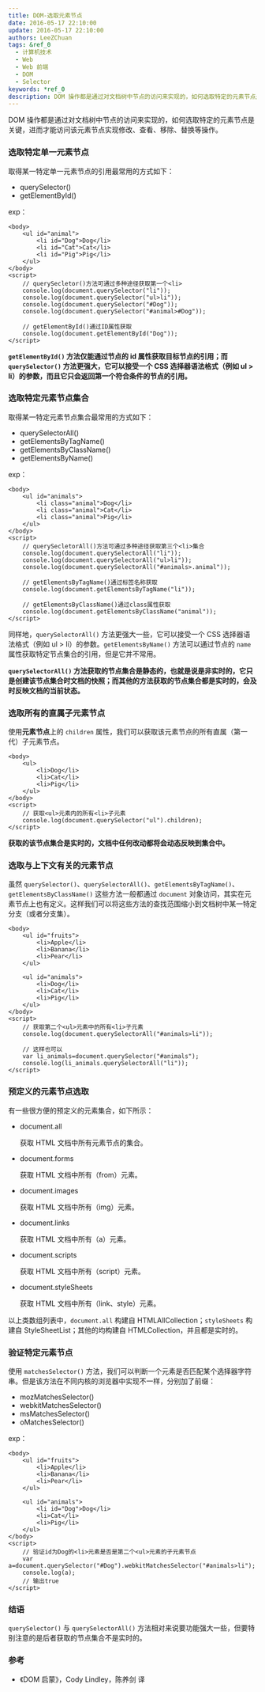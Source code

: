 ```yaml
---
title: DOM-选取元素节点
date: 2016-05-17 22:10:00
update: 2016-05-17 22:10:00
authors: LeeZChuan
tags: &ref_0
  - 计算机技术
  - Web
  - Web 前端
  - DOM
  - Selector
keywords: *ref_0
description: DOM 操作都是通过对文档树中节点的访问来实现的，如何选取特定的元素节点是关键，进而才能访问该元素节点实现修改、查看、移除、替换等操作。
---
```




DOM 操作都是通过对文档树中节点的访问来实现的，如何选取特定的元素节点是关键，进而才能访问该元素节点实现修改、查看、移除、替换等操作。

<!-- truncate -->

### 选取特定单一元素节点

取得某一特定单一元素节点的引用最常用的方式如下：

- querySelector()
- getElementById()

exp：

    <body>
        <ul id="animal">
            <li	id="Dog">Dog</li>
            <li id="Cat">Cat</li>
            <li id="Pig">Pig</li>
        </ul>
    </body>
    <script>
        // querySecletor()方法可通过多种途径获取第一个<li>
        console.log(document.querySelector("li"));
        console.log(document.querySelector("ul>li"));
        console.log(document.querySelector("#Dog"));
        console.log(document.querySelector("#animal>#Dog"));

        // getElementById()通过ID属性获取
        console.log(document.getElementById("Dog"));
    </script>

**`getElementById()` 方法仅能通过节点的 id 属性获取目标节点的引用；而 `querySelector()` 方法更强大，它可以接受一个 CSS 选择器语法格式（例如 ul > li）的参数，而且它只会返回第一个符合条件的节点的引用。**

### 选取特定元素节点集合

取得某一特定元素节点集合最常用的方式如下：

- querySelectorAll()
- getElementsByTagName()
- getElementsByClassName()
- getElementsByName()

exp：

    <body>
        <ul id="animals">
            <li class="animal">Dog</li>
            <li class="animal">Cat</li>
            <li class="animal">Pig</li>
        </ul>
    </body>
    <script>
        // querySecletorAll()方法可通过多种途径获取第三个<li>集合
        console.log(document.querySelectorAll("li"));
        console.log(document.querySelectorAll("ul>li"));
        console.log(document.querySelectorAll("#animals>.animal"));

        // getElementsByTagName()通过标签名称获取
        console.log(document.getElementsByTagName("li"));

        // getElementsByClassName()通过class属性获取
        console.log(document.getElementsByClassName("animal"));
    </script>

同样地，`querySelectorAll()` 方法更强大一些，它可以接受一个 CSS 选择器语法格式（例如 ul > li）的参数。`getElementsByName()` 方法可以通过节点的 `name` 属性获取特定节点集合的引用，但是它并不常用。

**`querySelectorAll()` 方法获取的节点集合是静态的，也就是说是非实时的，它只是创建该节点集合时文档的快照；而其他的方法获取的节点集合都是实时的，会及时反映文档的当前状态。**

### 选取所有的直属子元素节点

使用**元素节点**上的 `children` 属性，我们可以获取该元素节点的所有直属（第一代）子元素节点。

    <body>
        <ul>
            <li>Dog</li>
            <li>Cat</li>
            <li>Pig</li>
        </ul>
    </body>
    <script>
        // 获取<ul>元素内的所有<li>子元素
        console.log(document.querySelector("ul").children);
    </script>

**获取的该节点集合是实时的，文档中任何改动都将会动态反映到集合中。**

### 选取与上下文有关的元素节点

虽然 `querySelector()`、`querySelectorAll()`、`getElementsByTagName()`、`getElementsByClassName()` 这些方法一般都通过 `document` 对象访问，其实在元素节点上也有定义。这样我们可以将这些方法的查找范围缩小到文档树中某一特定分支（或者分支集）。

    <body>
        <ul id="fruits">
            <li>Apple</li>
            <li>Banana</li>
            <li>Pear</li>
        </ul>

        <ul id="animals">
            <li>Dog</li>
            <li>Cat</li>
            <li>Pig</li>
        </ul>
    </body>
    <script>
        // 获取第二个<ul>元素中的所有<li>子元素
        console.log(document.querySelectorAll("#animals>li"));

        // 这样也可以
        var li_animals=document.querySelector("#animals");
        console.log(li_animals.querySelectorAll("li"));
    </script>

### 预定义的元素节点选取

有一些很方便的预定义的元素集合，如下所示：

- document.all

  获取 HTML 文档中所有元素节点的集合。

- document.forms

  获取 HTML 文档中所有（from）元素。

- document.images

  获取 HTML 文档中所有（img）元素。

- document.links

  获取 HTML 文档中所有（a）元素。

- document.scripts

  获取 HTML 文档中所有（script）元素。

- document.styleSheets

  获取 HTML 文档中所有（link、style）元素。

以上类数组列表中，`document.all` 构建自 HTMLAllCollection；`styleSheets` 构建自 StyleSheetList；其他的均构建自 HTMLCollection，并且都是实时的。

### 验证特定元素节点

使用 `matchesSelector()` 方法，我们可以判断一个元素是否匹配某个选择器字符串。但是该方法在不同内核的浏览器中实现不一样，分别加了前缀：

- mozMatchesSelector()
- webkitMatchesSelector()
- msMatchesSelector()
- oMatchesSelector()

exp：

    <body>
        <ul id="fruits">
            <li>Apple</li>
            <li>Banana</li>
            <li>Pear</li>
        </ul>

        <ul id="animals">
            <li id="Dog">Dog</li>
            <li>Cat</li>
            <li>Pig</li>
        </ul>
    </body>
    <script>
        // 验证id为Dog的<li>元素是否是第二个<ul>元素的子元素节点
        var a=document.querySelector("#Dog").webkitMatchesSelector("#animals>li");
        console.log(a);
        // 输出true
    </script>

### 结语

`querySelector()` 与 `querySelectorAll()` 方法相对来说要功能强大一些，但要特别注意的是后者获取的节点集合不是实时的。

### 参考

- 《DOM 启蒙》，Cody Lindley，陈养剑 译
